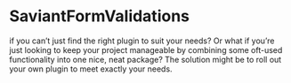SaviantFormValidations
======================

if you can’t just find the right plugin to suit your needs? Or what if you’re  just looking to keep your project manageable by combining some oft-used functionality into   one nice, neat package? The solution might be to roll out your own plugin to meet exactly  your needs. 

